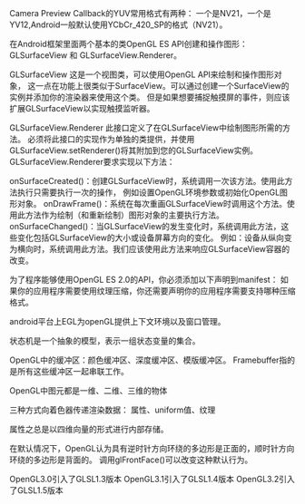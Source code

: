 Camera Preview Callback的YUV常用格式有两种：
一个是NV21，一个是YV12,Android一般默认使用YCbCr_420_SP的格式（NV21）。

在Android框架里面两个基本的类OpenGL ES API创建和操作图形： GLSurfaceView 和 GLSurfaceView.Renderer。

GLSurfaceView
这是一个视图类，可以使用OpenGL API来绘制和操作图形对象，
这一点在功能上很类似于SurfaceView。可以通过创建一个SurfaceView的实例并添加你的渲染器来使用这个类。
但是如果想要捕捉触摸屏的事件，则应该扩展GLSurfaceView以实现触摸监听器。

GLSurfaceView.Renderer
此接口定义了在GLSurfaceView中绘制图形所需的方法。
必须将此接口的实现作为单独的类提供，并使用GLSurfaceView.setRenderer()将其附加到您的GLSurfaceView实例。
GLSurfaceView.Renderer要求实现以下方法：

onSurfaceCreated()：创建GLSurfaceView时，系统调用一次该方法。使用此方法执行只需要执行一次的操作，
例如设置OpenGL环境参数或初始化OpenGL图形对象。
onDrawFrame()：系统在每次重画GLSurfaceView时调用这个方法。使用此方法作为绘制（和重新绘制）图形对象的主要执行方法。
onSurfaceChanged()：当GLSurfaceView的发生变化时，系统调用此方法，这些变化包括GLSurfaceView的大小或设备屏幕方向的变化。
例如：设备从纵向变为横向时，系统调用此方法。我们应该使用此方法来响应GLSurfaceView容器的改变。

为了程序能够使用OpenGL ES 2.0的API，你必须添加以下声明到manifest：
<uses-feature android:glEsVersion="0x00020000" android:required="true" />
如果你的应用程序需要使用纹理压缩，你还需要声明你的应用程序需要支持哪种压缩格式。
<supports-gl-texture android:name="GL_OES_compressed_ETC1_RGB8_texture" />
<supports-gl-texture android:name="GL_OES_compressed_paletted_texture" />


android平台上EGL为openGL提供上下文环境以及窗口管理。

状态机是一个抽象的模型，表示一组状态变量的集合。

OpenGL中的缓冲区：颜色缓冲区、深度缓冲区、模版缓冲区。
Framebuffer指的是所有这些缓冲区一起串联工作。

OpenGL中图元都是一维、二维、三维的物体

三种方式向着色器传递渲染数据：
属性、uniform值、纹理

属性之总是以四维向量的形式进行内部存储。

在默认情况下，OpenGL认为具有逆时针方向环绕的多边形是正面的，顺时针方向环绕的多边形是背面的。
调用glFrontFace()可以改变这种默认行为。

OpenGL3.0引入了GLSL1.3版本
OpenGL3.1引入了GLSL1.4版本
OpenGL3.2引入了GLSL1.5版本















